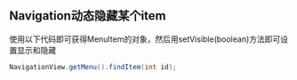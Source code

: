 ## Navigation动态隐藏某个item

使用以下代码即可获得MenuItem的对象，然后用setVisible(boolean)方法即可设置显示和隐藏

```java
NavigationView.getMenu().findItem(int id);
```

